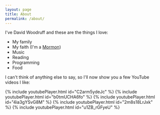 ```yaml
---
layout: page
title: About
permalink: /about/
---
```

I've David Woodruff and these are the things I love:

* My family
* My faith (I'm a [Mormon](https://www.mormon.org/))
* Music
* Reading
* Programming
* Food

I can't think of anything else to say, so I'll now show you a few YouTube videos I like:

{% include youtubePlayer.html id="C2arm5ydeJc" %}
{% include youtubePlayer.html id="b0tmUCHA6fo" %}
{% include youtubePlayer.html id="4ia3gYSvG8M" %}
{% include youtubePlayer.html id="2m8s18LrJxk" %}
{% include youtubePlayer.html id="u1ZB_rGFyeU" %}
